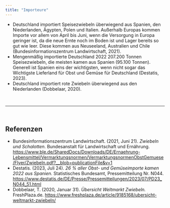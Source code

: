```yaml
---
title: "Importeure"
---
```


- Deutschland importiert Speisezwiebeln überwiegend aus Spanien, den Niederlanden, Ägypten, Polen und Italien. Außerhalb Europas kommen Importe vor allem von April bis Juni, wenn die Versorgung in Europa geringer ist, da die neue Ernte noch im Boden ist und Lager bereits so gut wie leer. Diese kommen aus Neuseeland, Australien und Chile (Bundesinformationszentrum Landwirtschaft, 2021).
- Mengenmäßig importierte Deutschland 2022 207.200 Tonnen Speisezwiebeln, die meisten kamen aus Spanien (95.100 Tonnen). Generell ist Spanien eins der wichtigsten, wenn nicht sogar das Wichtigste Lieferland für Obst und Gemüse für Deutschland (Destatis, 2023).
- Deutschland importiert rote Zwiebeln überwiegend aus den Niederlanden (Dobbelaar, 2020).



<br>

---

<br> 

## Referenzen
- Bundesinformationszentrum Landwirtschaft. (2021, Juni 21). *Zwiebeln und Schalotten.* Bundesanstalt für Landwirtschaft und Ernährung. <https://www.ble.de/SharedDocs/Downloads/DE/Ernaehrung-Lebensmittel/Vermarktungsnormen/VermarktungsnormenObstGemuese/Flyer/Zwiebeln.pdf?__blob=publicationFile&v=1>
- Destatis. (2023, Juli 24). *26 % aller Obst- und Gemüseimporte kamen 2022 aus Spanien.* Statistisches Bundesamt, Pressemitteilung Nr. N044. <https://www.destatis.de/DE/Presse/Pressemitteilungen/2023/07/PD23_N044_51.html>
- Dobbelaar, T. (2020, Januar 31). *Übersicht Weltmarkt Zwiebeln.* FreshPlaza.de. <https://www.freshplaza.de/article/9185168/ubersicht-weltmarkt-zwiebeln/>
